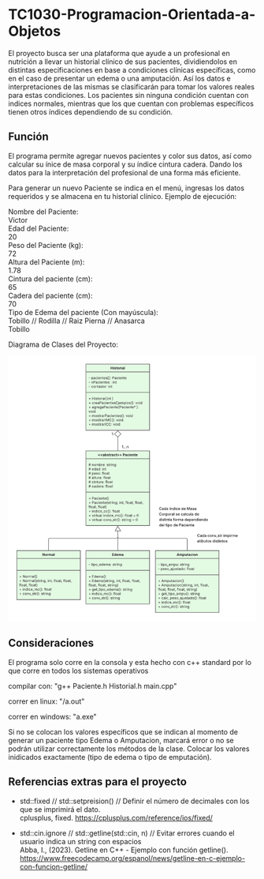 # TC1030-Programacion-Orientada-a-Objetos

El proyecto busca ser una plataforma que ayude a un profesional en nutrición a llevar un historial clínico de sus pacientes, dividiendolos en distintas especificaciones en base a condiciones clínicas específicas, como en el caso de presentar un edema o una amputación. Así los datos e interpretaciones de las mismas se clasificarán para tomar los valores reales para estas condiciones. Los pacientes sin ninguna condición cuentan con indices normales, mientras que los que cuentan con problemas específicos tienen otros índices dependiendo de su condición. 

## Función 
El programa permite agregar nuevos pacientes y color sus datos, así como calcular su ínice de masa corporal y su índice cintura cadera. Dando los datos para la interpretación del profesional de una forma más eficiente. 

Para generar un nuevo Paciente se indica en el menú, ingresas los datos requeridos y se almacena en tu historial clínico. Ejemplo de ejecución:

Nombre del Paciente:\
Victor\
Edad del Paciente:\
20\
Peso del Paciente (kg):\
72\
Altura del Paciente (m):\
1.78\
Cintura del paciente (cm):\
65\
Cadera del paciente (cm):\
70\
Tipo de Edema del paciente (Con mayúscula):\
Tobillo // Rodilla // Raiz Pierna // Anasarca\
Tobillo

Diagrama de Clases del Proyecto: 

![Diagrama de Clases del proyecto](Diagrama_de_Clases.png)

## Consideraciones
El programa solo corre en la consola y esta hecho con c++ standard por lo que corre en todos los sistemas operativos

compilar con: "g++ Paciente.h Historial.h main.cpp"

correr en linux: "/a.out"

correr en windows: "a.exe"

Si no se colocan los valores específicos que se indican al momento de generar un paciente tipo Edema o Amputacion, marcará error o no se podrán utilizar correctamente los métodos de la clase. Colocar los valores inidicados exactamente (tipo de edema o tipo de emputación).

## Referencias extras para el proyecto
- std::fixed // std::setpreision() // Definir el número de decimales con los que se imprimirá el dato.\
cplusplus, fixed. https://cplusplus.com/reference/ios/fixed/

- std::cin.ignore // std::getline(std::cin, n) // Evitar errores cuando el usuario indica un string con espacios\
Abba, I., (2023). Getline en C++ - Ejemplo con función getline(). https://www.freecodecamp.org/espanol/news/getline-en-c-ejemplo-con-funcion-getline/

